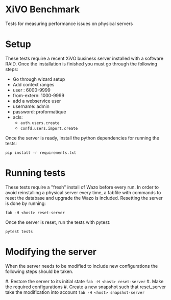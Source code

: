 XiVO Benchmark
==============

Tests for measuring performance issues on physical servers

Setup
=====

These tests require a recent XiVO business server installed with a software RAID. Once the
installation is finished you must go through the following steps:

 * Go through wizard setup
 * Add context ranges
  * user : 6000-9999
  * from-extern: 1000-9999
 * add a webservice user
  * username: admin
  * password: proformatique
  * acls:
    * `auth.users.create`
    * `confd.users.import.create`

Once the server is ready, install the python dependencies for running the tests:

    pip install -r requirements.txt

Running tests
=============

These tests require a "fresh" install of Wazo before every run.  In order to avoid reinstalling a
physical server every time, a fabfile with commands to reset the database and upgrade the Wazo is
included. Resetting the server is done by running:

    fab -H <host> reset-server

Once the server is reset, run the tests with pytest:

    pytest tests


Modifying the server
==

When the server needs to be modified to include new configurations the following steps should be taken.

#. Restore the server to its initial state `fab -H <host> reset-server`
#. Make the required configurations
#. Create a new snapshot such that reset_server take the modification into account `fab -H <host> snapshot-server`
